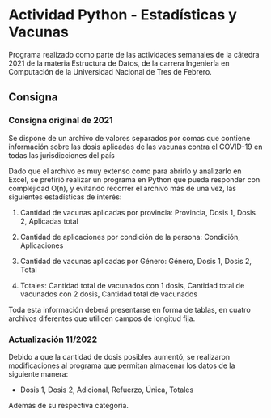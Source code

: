 # Actividad Python - Estadísticas y Vacunas
Programa realizado como parte de las actividades semanales de la cátedra 2021 de la materia Estructura de Datos, de la carrera Ingeniería en Computación de la Universidad Nacional de Tres de Febrero.

## Consigna
### Consigna original de 2021
Se dispone de un archivo de valores separados por comas que contiene información sobre las dosis aplicadas de las vacunas contra el COVID-19 en todas las jurisdicciones del país

Dado que el archivo es muy extenso como para abrirlo y analizarlo en Excel, se prefirió realizar un programa en Python que pueda responder con complejidad O(n), y evitando recorrer el archivo más de una vez, las siguientes estadísticas de interés:

1. Cantidad de vacunas aplicadas por provincia:
Provincia, Dosis 1, Dosis 2, Aplicadas total

2. Cantidad de aplicaciones por condición de la persona:
Condición, Aplicaciones

3. Cantidad de vacunas aplicadas por Género:
Género, Dosis 1, Dosis 2, Total

4. Totales:
Cantidad total de vacunados con 1 dosis, Cantidad total de vacunados con 2 dosis, Cantidad total de vacunados


Toda esta información deberá presentarse en forma de tablas, en cuatro archivos diferentes que utilicen campos de longitud fija.

### Actualización 11/2022
Debido a que la cantidad de dosis posibles aumentó, se realizaron modificaciones al programa
que permitan almacenar los datos de la siguiente manera:

* Dosis 1, Dosis 2, Adicional, Refuerzo, Única, Totales

Además de su respectiva categoría.
